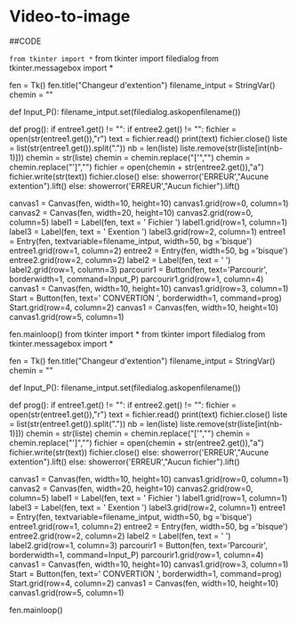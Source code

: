 # Video-to-image

##CODE

`from tkinter import *`
from tkinter import filedialog
from tkinter.messagebox import *

fen = Tk()
fen.title("Changeur d'extention")
filename_intput = StringVar()
chemin = ""

def Input_P():
    filename_intput.set(filedialog.askopenfilename())

def prog():
    if entree1.get() != "":
        if entree2.get() != "":
            fichier = open(str(entree1.get()),"r")
            text = fichier.read()
            print(text)
            fichier.close()
            liste = list(str(entree1.get()).split("."))
            nb = len(liste)
            liste.remove(str(liste[int(nb-1)]))
            chemin = str(liste)
            chemin = chemin.replace("['","")
            chemin = chemin.replace("']","")
            fichier = open(chemin + str(entree2.get()),"a")
            fichier.write(str(text))
            fichier.close()
        else:
            showerror('ERREUR',"Aucune extention").lift()
    else:
        showerror('ERREUR',"Aucun fichier").lift()

canvas1 = Canvas(fen, width=10, height=10)
canvas1.grid(row=0, column=1)
canvas2 = Canvas(fen, width=20, height=10)
canvas2.grid(row=0, column=5)
label1 = Label(fen, text = '        Fichier       ')
label1.grid(row=1, column=1)
label3 = Label(fen, text = '        Exention       ')
label3.grid(row=2, column=1)
entree1 = Entry(fen, textvariable=filename_intput, width=50, bg ='bisque')
entree1.grid(row=1, column=2)
entree2 = Entry(fen, width=50, bg ='bisque')
entree2.grid(row=2, column=2)
label2 = Label(fen, text = '        ')
label2.grid(row=1, column=3)
parcourir1 = Button(fen, text='Parcourir', borderwidth=1, command=Input_P)
parcourir1.grid(row=1, column=4)
canvas1 = Canvas(fen, width=10, height=10)
canvas1.grid(row=3, column=1)
Start = Button(fen, text='    CONVERTION    ', borderwidth=1, command=prog)
Start.grid(row=4, column=2)
canvas1 = Canvas(fen, width=10, height=10)
canvas1.grid(row=5, column=1)

fen.mainloop()
from tkinter import *
from tkinter import filedialog
from tkinter.messagebox import *

fen = Tk()
fen.title("Changeur d'extention")
filename_intput = StringVar()
chemin = ""

def Input_P():
    filename_intput.set(filedialog.askopenfilename())

def prog():
    if entree1.get() != "":
        if entree2.get() != "":
            fichier = open(str(entree1.get()),"r")
            text = fichier.read()
            print(text)
            fichier.close()
            liste = list(str(entree1.get()).split("."))
            nb = len(liste)
            liste.remove(str(liste[int(nb-1)]))
            chemin = str(liste)
            chemin = chemin.replace("['","")
            chemin = chemin.replace("']","")
            fichier = open(chemin + str(entree2.get()),"a")
            fichier.write(str(text))
            fichier.close()
        else:
            showerror('ERREUR',"Aucune extention").lift()
    else:
        showerror('ERREUR',"Aucun fichier").lift()

canvas1 = Canvas(fen, width=10, height=10)
canvas1.grid(row=0, column=1)
canvas2 = Canvas(fen, width=20, height=10)
canvas2.grid(row=0, column=5)
label1 = Label(fen, text = '        Fichier       ')
label1.grid(row=1, column=1)
label3 = Label(fen, text = '        Exention       ')
label3.grid(row=2, column=1)
entree1 = Entry(fen, textvariable=filename_intput, width=50, bg ='bisque')
entree1.grid(row=1, column=2)
entree2 = Entry(fen, width=50, bg ='bisque')
entree2.grid(row=2, column=2)
label2 = Label(fen, text = '        ')
label2.grid(row=1, column=3)
parcourir1 = Button(fen, text='Parcourir', borderwidth=1, command=Input_P)
parcourir1.grid(row=1, column=4)
canvas1 = Canvas(fen, width=10, height=10)
canvas1.grid(row=3, column=1)
Start = Button(fen, text='    CONVERTION    ', borderwidth=1, command=prog)
Start.grid(row=4, column=2)
canvas1 = Canvas(fen, width=10, height=10)
canvas1.grid(row=5, column=1)

fen.mainloop()
